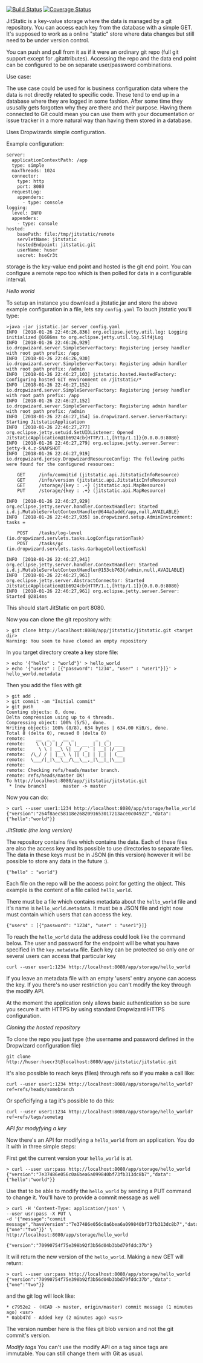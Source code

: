 [![Build Status](https://travis-ci.org/hheg/jitstatic.svg?branch=master)](https://travis-ci.org/hheg/jitstatic)
[![Coverage Status](https://coveralls.io/repos/github/hheg/jitstatic/badge.svg?branch=master)](https://coveralls.io/github/hheg/jitstatic?branch=master)

JitStatic is a key-value storage where the data is managed by a git repository. You can access each key from the database with a simple GET.
It's supposed to work as a online "static" store where data changes but still need to be under version control.

You can push and pull from it as if it were an ordinary git repo (full git support except for .gitattributes). Accessing the repo and the data end point can be configured to be on separate user/password combinations.

Use case:

The use case could be used for is business configuration data where the data is not directly related to specific code. These tend to end up in a database where they are logged in some fashion. After some time they ususally gets forgotten why they are there and their purpose. Having them connected to Git could mean you can use them with your documentation or issue tracker in a more natural way than having them stored in a database. 

Uses Dropwizards simple configuration.

Example configuration:
```
server:
  applicationContextPath: /app
  type: simple
  maxThreads: 1024
  connector:
    type: http
    port: 8080
  requestLog:
    appenders:
      - type: console
logging:
  level: INFO
  appenders:
    - type: console
hosted:
    basePath: file:/tmp/jitstatic/remote
    servletName: jitstatic
    hostedEndpoint: jitstatic.git
    userName: huser
    secret: hseCr3t
```
storage is the key-value end point and hosted is the git end point. You can configure a remote repo too which is then polled for data in a configurable interval.

*Hello world*

To setup an instance you download a jitstatic.jar and store the above example configuration in a file, lets say `config.yaml`
To lauch jitstatic you'll type:
```
>java -jar jistatic.jar server config.yaml
INFO  [2018-01-26 22:46:26,836] org.eclipse.jetty.util.log: Logging initialized @1686ms to org.eclipse.jetty.util.log.Slf4jLog
INFO  [2018-01-26 22:46:26,929] io.dropwizard.server.SimpleServerFactory: Registering jersey handler with root path prefix: /app
INFO  [2018-01-26 22:46:26,930] io.dropwizard.server.SimpleServerFactory: Registering admin handler with root path prefix: /admin
INFO  [2018-01-26 22:46:27,103] jitstatic.hosted.HostedFactory: Configuring hosted GIT environment on /jitstatic/*
INFO  [2018-01-26 22:46:27,152] io.dropwizard.server.SimpleServerFactory: Registering jersey handler with root path prefix: /app
INFO  [2018-01-26 22:46:27,152] io.dropwizard.server.SimpleServerFactory: Registering admin handler with root path prefix: /admin
INFO  [2018-01-26 22:46:27,154] io.dropwizard.server.ServerFactory: Starting JitstaticApplication
INFO  [2018-01-26 22:46:27,277] org.eclipse.jetty.setuid.SetUIDListener: Opened JitstaticApplication@1b6924cb{HTTP/1.1,[http/1.1]}{0.0.0.0:8080}
INFO  [2018-01-26 22:46:27,279] org.eclipse.jetty.server.Server: jetty-9.4.z-SNAPSHOT
INFO  [2018-01-26 22:46:27,919] io.dropwizard.jersey.DropwizardResourceConfig: The following paths were found for the configured resources:

    GET     /info/commitid (jitstatic.api.JitstaticInfoResource)
    GET     /info/version (jitstatic.api.JitstaticInfoResource)
    GET     /storage/{key : .+} (jitstatic.api.MapResource)
    PUT     /storage/{key : .+} (jitstatic.api.MapResource)

INFO  [2018-01-26 22:46:27,929] org.eclipse.jetty.server.handler.ContextHandler: Started i.d.j.MutableServletContextHandler@644a3add{/app,null,AVAILABLE}
INFO  [2018-01-26 22:46:27,935] io.dropwizard.setup.AdminEnvironment: tasks = 

    POST    /tasks/log-level (io.dropwizard.servlets.tasks.LogConfigurationTask)
    POST    /tasks/gc (io.dropwizard.servlets.tasks.GarbageCollectionTask)

INFO  [2018-01-26 22:46:27,941] org.eclipse.jetty.server.handler.ContextHandler: Started i.d.j.MutableServletContextHandler@153cb763{/admin,null,AVAILABLE}
INFO  [2018-01-26 22:46:27,961] org.eclipse.jetty.server.AbstractConnector: Started JitstaticApplication@1b6924cb{HTTP/1.1,[http/1.1]}{0.0.0.0:8080}
INFO  [2018-01-26 22:46:27,961] org.eclipse.jetty.server.Server: Started @2814ms

```

This should start JitStatic on port 8080.

Now you can clone the git repository with:
```
> git clone http://localhost:8080/app/jitstatic/jitstatic.git <target dir>
Warning: You seem to have cloned an empty repository
```
In you target directory create a key store file:
```
> echo '{"hello" : "world"}' > hello_world
> echo '{"users" : [{"password": "1234", "user" : "user1"}]}' > hello_world.metadata
```
Then you add the files with git
```
> git add .
> git commit -am "Initial commit"
> git push
Counting objects: 8, done.
Delta compression using up to 4 threads.
Compressing object: 100% (5/5), done.
Writing objects: 100% (8/8), 634 bytes | 634.00 KiB/s, done.
Total 8 (delta 0), reused 0 (delta 0)
remote:    __  _ _   __ _        _   _      
remote:    \ \(_) |_/ _\ |_ __ _| |_(_) ___ 
remote:     \ \ | __\ \| __/ _` | __| |/ __|
remote:  /\_/ / | |__\ \ || (_| | |_| | (__ 
remote:  \___/|_|\__\__/\__\__,_|\__|_|\___|
remote:                                     
remote: Checking refs/heads/master branch.
remote: refs/heads/master OK!
To http://localhost:8080/app/jitstatic/jitstatic.git
 * [new branch]      master -> master
```

Now you can do:
```
> curl --user user1:1234 http://localhost:8080/app/storage/hello_world
{"version":"264f8aec58118e2682091653017213ace0c04922","data":{"hello":"world"}}
```

*JitStatic (the long version)*

The repository contains files which contains the data. Each of these files are also the access key and its possible to use directories to separate files. The data in these keys must be in JSON (in this version) however it will be possible to store any data in the future :).
```
{"hello" : "world"}
```
Each file on the repo will be the access point for getting the object. This example is the content of a file called `hello_world`.

There must be a file which contains metadata about the `hello_world` file and it's name is `hello_world.metadata`. It must be a JSON file and right now must contain which users that can access the key.
```
{"users" : [{"password": "1234", "user" : "user1"}]}
```

To reach the `hello_world` data the address could look like the command below. The user and password for the endpoint will be what you have specified in the `key.metadata` file. Each key can be protected so only one or several users can access that particular key
 
```
curl --user user1:1234 http://localhost:8080/app/storage/hello_world
```

If you leave an metadata file with an empty 'users' entry anyone can access the key. If you there's no user restriction you can't modify the key through the modify API.

At the moment the application only allows basic authentication so be sure you secure it with HTTPS by using standard Dropwizard HTTPS configuration.

*Cloning the hosted repository*

To clone the repo you just type (the username and password defined in the Dropwizard configuration file)
```
git clone http://huser:hsecr3t@localhost:8080/app/jitstatic/jitstatic.git
```
It's also possible to reach keys (files) through refs so if you make a call like:

```
curl --user user1:1234 http://localhost:8080/app/storage/hello_world?ref=refs/heads/somebranch
``` 

Or speficifying a tag it's possible to do this:

```
curl --user user1:1234 http://localhost:8080/app/storage/hello_world?ref=refs/tags/sometag
``` 

*API for modyfying a key*

Now there's an API for modifying a `hello_world` from an application. You do it with in three simple steps:

First get the current version your `hello_world` is at.
```
> curl --user usr:pass http://localhost:8080/app/storage/hello_world
{"version":"7e37486e056c0a6bea6a099840bf73fb313dc8b7","data":{"hello":"world"}}
```
Use that to be able to modify the `hello_world` by sending a PUT command to change it. You'll have to provide a commit message as well
```
> curl -H 'Content-Type: application/json' \
--user usr:pass -X PUT \
-d '{"message":"commit message","haveVersion":"7e37486e056c0a6bea6a099840bf73fb313dc8b7","data":{"one":"two"}}' \
http://localhost:8080/app/storage/hello_world

{"version":"70990754f75e398b92f3b56d04b3bbd79fddc37b"}
```
It will return the new version of the `hello_world`.
Making a new GET will return:
```
> curl --user usr:pass http://localhost:8080/app/storage/hello_world
{"version":"70990754f75e398b92f3b56d04b3bbd79fddc37b","data":{"one":"two"}}
```
and the git log will look like:
```
* c7952e2 - (HEAD -> master, origin/master) commit message (1 minutes ago) <usr>
* 0abb47d - Added key (2 minutes ago) <usr>
```

The version number here is the files git blob version and not the git commit's version.

*Modify tags*
You can't use the modify API on a tag since tags are immutable. You can still change them with Git as usual.

